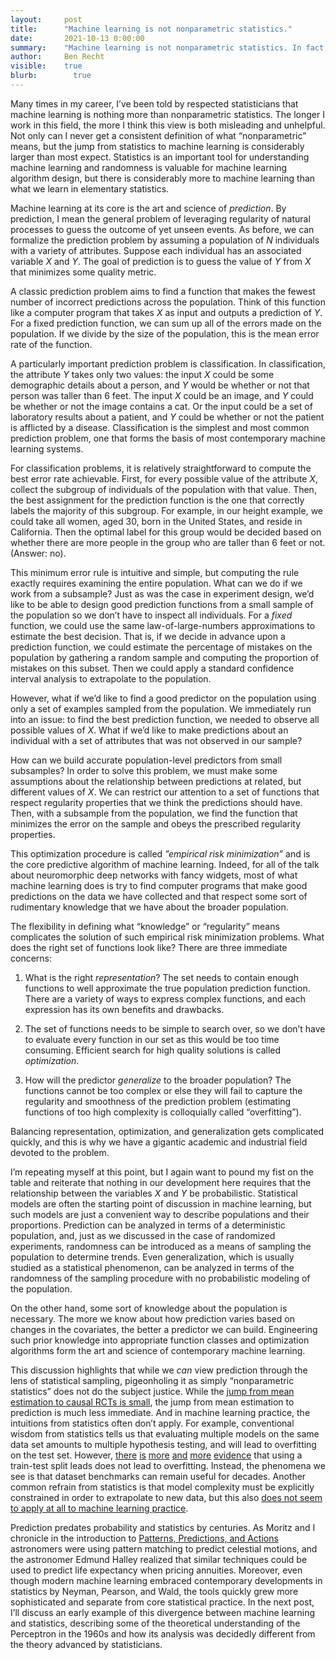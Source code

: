```yaml
---
layout:     post
title:      "Machine learning is not nonparametric statistics."
date:       2021-10-13 0:00:00
summary:    "Machine learning is not nonparametric statistics. In fact, most of statistics seems to pursue very different questions than those studied in machine learning."
author:     Ben Recht
visible:    true
blurb: 		  true
---
```


Many times in my career, I’ve been told by respected statisticians that machine learning is nothing more than nonparametric statistics. The longer I work in this field, the more I think this view is both misleading and unhelpful. Not only can I never get a consistent definition of what “nonparametric” means, but the jump from statistics to machine learning is considerably larger than most expect. Statistics is an important tool for understanding machine learning and randomness is valuable for machine learning algorithm design, but there is considerably more to machine learning than what we learn in elementary statistics.

Machine learning at its core is the art and science of _prediction_. By prediction, I mean the general problem of leveraging regularity of natural processes to guess the outcome of yet unseen events. As before, we can formalize the prediction problem by assuming a population of $N$ individuals with a variety of attributes. Suppose each individual has an associated variable $X$ and $Y$. The goal of prediction is to guess the value of $Y$ from $X$ that minimizes some quality metric.

A classic prediction problem aims to find a function that makes the fewest number of incorrect predictions across the population.  Think of this function like a computer program that takes $X$ as input and outputs a prediction of $Y$. For a fixed prediction function, we can sum up all of the errors made on the population. If we divide by the size of the population, this is the mean error rate of the function.

A particularly important prediction problem is classification. In classification, the attribute $Y$ takes only two values: the input $X$ could be some demographic details about a person, and $Y$ would be whether or not that person was taller than 6 feet. The input $X$ could be an image, and $Y$ could be whether or not the image contains a cat. Or the input could be a set of laboratory results about a patient, and $Y$ could be whether or not the patient is afflicted by a disease. Classification is the simplest and most common prediction problem, one that forms the basis of most contemporary machine learning systems.

For classification problems, it is relatively straightforward to compute the best error rate achievable. First, for every possible value of the attribute $X$, collect the subgroup of individuals of the population with that value. Then, the best assignment for the prediction function is the one that correctly labels the majority of this subgroup. For example, in our height example, we could take all women, aged 30, born in the United States, and reside in California. Then the optimal label for this group would be decided based on whether there are more people in the group who are taller than 6 feet or not. (Answer: no).

This minimum error rule is intuitive and simple, but computing the rule exactly requires examining the entire population. What can we do if we work from a subsample? Just as was the case in experiment design, we’d like to be able to design good prediction functions from a small sample of the population so we don’t have to inspect all individuals. For a *fixed* function, we could use the same law-of-large-numbers approximations to estimate the best decision. That is, if we decide in advance upon a prediction function, we could estimate the percentage of mistakes on the population by gathering a random sample and computing the proportion of mistakes on this subset. Then we could apply a standard confidence interval analysis to extrapolate to the population.

However, what if we’d like to find a good predictor on the population using only a set of examples sampled from the population. We immediately run into an issue: to find the best prediction function, we needed to observe all possible values of $X$. What if we’d like to make predictions about an individual with a set of attributes that was not observed in our sample?

How can we build accurate population-level predictors from small subsamples? In order to solve this problem, we must make some assumptions about the relationship between predictions at related, but different values of $X$. We can restrict our attention to a set of functions that respect regularity properties that we think the predictions should have. Then, with a subsample from the population, we find the function that minimizes the error on the sample and obeys the prescribed regularity properties.

This optimization procedure is called _”empirical risk minimization”_  and is the core predictive algorithm of machine learning. Indeed, for all of the talk about neuromorphic deep networks with fancy widgets, most of what machine learning does is try to find computer programs that make good predictions on the data we have collected and that respect some sort of rudimentary knowledge that we have about the broader population.

The flexibility in defining what “knowledge” or “regularity” means complicates the solution of such empirical risk minimization problems. What does the right set of functions look like? There are three immediate concerns:

1. What is the right _representation_? The set needs to contain enough functions to well approximate the true population prediction function. There are a variety of ways to express complex functions, and each expression has its own benefits and drawbacks.

2. The set of functions needs to be simple to search over, so we don’t have to evaluate every function in our set as this would be too time consuming. Efficient search for high quality solutions is called _optimization_.

3. How will the predictor _generalize_ to the broader population? The functions cannot be too complex or else they will fail to capture the regularity and smoothness of the prediction problem (estimating functions of too high complexity is colloquially called “overfitting”).

Balancing representation, optimization, and generalization gets complicated quickly, and this is why we have a gigantic academic and industrial field devoted to the problem.

I’m repeating myself at this point, but I again want to pound my fist on the table and reiterate that nothing in our development here requires that the relationship between the variables $X$ and $Y$ be probabilistic. Statistical models are often the starting point of discussion in machine learning, but such models are just a convenient way to describe populations and their proportions. Prediction can be analyzed in terms of a deterministic population, and, just as we discussed in the case of randomized experiments, randomness can be introduced as a means of sampling the population to determine trends. Even generalization, which is usually studied as a statistical phenomenon, can be analyzed in terms of the randomness of the sampling procedure with no probabilistic modeling of the population.

On the other hand, some sort of knowledge about the population is necessary. The more we know about how prediction varies based on changes in the covariates, the better a predictor we can build. Engineering such prior knowledge into appropriate function classes and optimization algorithms form the art and science of contemporary machine learning.

This discussion highlights that while we _can_ view prediction through the lens of statistical sampling, pigeonholing it as simply “nonparametric statistics” does not do the subject justice. While the [jump from mean estimation to causal RCTs is small](https://www.argmin.net/2021/09/28/rct/), the jump from mean estimation to prediction is much less immediate. And in machine learning practice, the intuitions from statistics often don’t apply. For example, conventional wisdom from statistics tells us that evaluating multiple models on the same data set amounts to multiple hypothesis testing, and will lead to overfitting on the test set. However, [there](https://arxiv.org/abs/1902.10811) [is](https://papers.nips.cc/paper/9117-a-meta-analysis-of-overfitting-in-machine-learning) [more](https://arxiv.org/abs/1906.02168) [and](https://arxiv.org/abs/2004.14444) [more](https://proceedings.mlr.press/v119/shankar20c.html) [evidence](https://arxiv.org/abs/1905.10498) that using a train-test split leads does not lead to overfitting. Instead, the phenomena we see is that dataset benchmarks can remain useful for decades. Another common refrain from statistics is that model complexity must be explicitly constrained in order to extrapolate to new data, but this also  [does not seem to apply at all to machine learning practice](https://cacm.acm.org/magazines/2021/3/250713-understanding-deep-learning-still-requires-rethinking-generalization/fulltext).

Prediction predates probability and statistics by centuries. As Moritz and I chronicle in the introduction to [Patterns, Predictions, and Actions](http://mlstory.org) astronomers were using pattern matching to predict celestial motions, and the astronomer Edmund Halley realized that similar techniques could be used to predict life expectancy when pricing annuities. Moreover, even though modern machine learning embraced contemporary developments in statistics by Neyman, Pearson, and Wald, the tools quickly grew more sophisticated and separate from core statistical practice. In the next post, I’ll discuss an early example of this divergence between machine learning and statistics, describing some of the theoretical understanding of the Perceptron in the 1960s and how its analysis was decidedly different from the theory advanced by statisticians.
